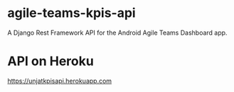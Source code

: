 # agile-teams-kpis-api
A Django Rest Framework API for the Android Agile Teams Dashboard app.

# API on Heroku

https://unjatkpisapi.herokuapp.com

